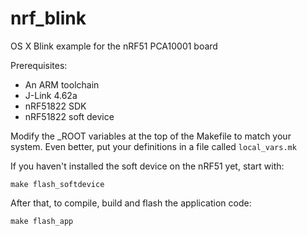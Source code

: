 nrf_blink
=========

OS X Blink example for the nRF51 PCA10001 board

Prerequisites:
+ An ARM toolchain
+ J-Link 4.62a
+ nRF51822 SDK
+ nRF51822 soft device

Modify the _ROOT variables at the top of the Makefile to match your system. Even better, put your definitions in a file called `local_vars.mk`

If you haven't installed the soft device on the nRF51 yet, start with:
```
make flash_softdevice
```

After that, to compile, build and flash the application code:
```
make flash_app
```
